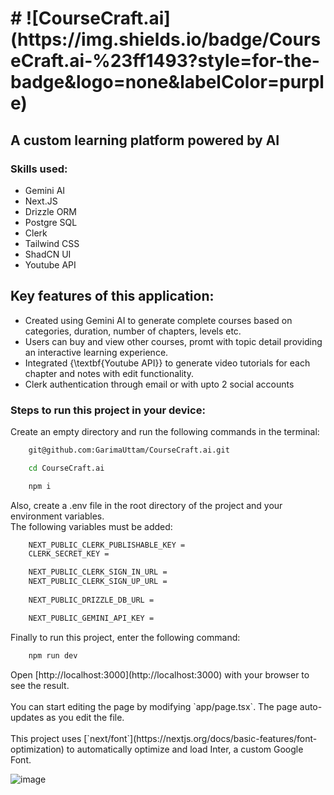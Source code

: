 <h1>
# ![CourseCraft.ai](https://img.shields.io/badge/CourseCraft.ai-%23ff1493?style=for-the-badge&logo=none&labelColor=purple)

</h1>
<h2> A custom learning platform powered by AI</h2>

<h3>Skills used: </h3>
<ul>
    <li>Gemini AI</li>
    <li>Next.JS</li>
    <li>Drizzle ORM</li>
    <li>Postgre SQL</li>
    <li>Clerk</li>
    <li>Tailwind CSS</li>
    <li>ShadCN UI</li>
    <li>Youtube API</li>
</ul>

<h2>Key features of this application: </h2>
<ul>
    <li>Created using Gemini AI to generate complete courses based on categories, duration, number of chapters, levels etc.</li>
    <li>Users can buy and view other courses, promt with topic detail providing an interactive learning experience.</Li>
    <li>Integrated {\textbf{Youtube API}} to generate video tutorials for each chapter and notes with edit functionality.</Li>
    <li>Clerk authentication through email or with upto 2 social accounts</Li>
</ul>

<h3>Steps to run this project in your device: </h3>
<p>Create an empty directory and run the following commands in the terminal: </p>

```bash
    git@github.com:GarimaUttam/CourseCraft.ai.git

    cd CourseCraft.ai

    npm i
```

<p>Also, create a .env file in the root directory of the project and your environment variables. <br/> The following variables must be added: </p>

```bash
    NEXT_PUBLIC_CLERK_PUBLISHABLE_KEY =
    CLERK_SECRET_KEY =

    NEXT_PUBLIC_CLERK_SIGN_IN_URL =
    NEXT_PUBLIC_CLERK_SIGN_UP_URL =
    
    NEXT_PUBLIC_DRIZZLE_DB_URL = 

    NEXT_PUBLIC_GEMINI_API_KEY = 

```

<p>Finally to run this project, enter the following command: </p>

```bash
    npm run dev
```


<p>Open [http://localhost:3000](http://localhost:3000) with your browser to see the result.<br/><br/>You can start editing the page by modifying `app/page.tsx`. The page auto-updates as you edit the file.<br/></br>This project uses [`next/font`](https://nextjs.org/docs/basic-features/font-optimization) to automatically optimize and load Inter, a custom Google Font.
</p>

![image](https://github.com/user-attachments/assets/309926c8-4f04-430f-b0a5-fee28fdc9c64)

